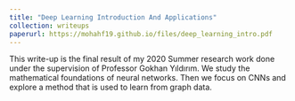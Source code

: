 ```yaml
---
title: "Deep Learning Introduction And Applications"
collection: writeups
paperurl: https://mohahf19.github.io/files/deep_learning_intro.pdf
---
```


This write-up is the final result of my 2020 Summer research work done under the supervision of Professor Gokhan Yıldırım. We study the mathematical foundations of neural networks. Then we focus on CNNs and explore a method that is used to learn from graph data.
